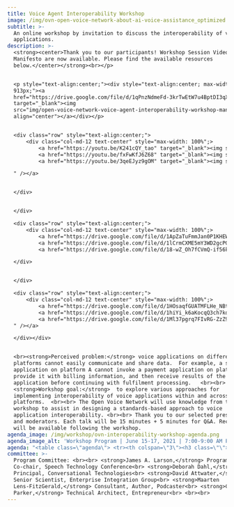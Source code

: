 ```yaml
---
title: Voice Agent Interoperability Workshop
image: /img/ovn-open-voice-network-about-ai-voice-assistance_optimized.jpg
subtitle: >-
  An online workshop by invitation to discuss the interoperability of voice
  applications.
description: >-
  <strong><center>Thank you to our participants! Workshop Session Videos and
  Manifesto are now available. Please find the available resources
  below.</center></strong><br></p> 


  <p style="text-align:center;"><div style="text-align:center; max-width:
  913px;"><a
  href="https://drive.google.com/file/d/1qPnzNdmeFd-3krTwEtW7u4BptDI3qX37/view?usp=sharing"
  target="_blank"><img
  src="img/open-voice-network-voice-agent-interoperability-workshop-manifesto.png"
  align="center"></a></div></p>


  <div class="row" style="text-align:center;">
      <div class="col-md-12 text-center" style="max-width: 100%";>
          <a href="https://youtu.be/K241cQY_tao" target="_blank"><img style="height: auto; width:300px" src="img/open-voice-network-voice-agent-interoperability-workshop-recording-day-1.png"  /></a>
          <a href="https://youtu.be/fxFwKfJ6Z68" target="_blank"><img style="height: auto; width:300px" src="/img/open-voice-network-voice-agent-interoperability-workshop-recording-day-2.png"  /></a>
          <a href="https://youtu.be/3qeEJyz9gOM" target="_blank"><img style="height: auto; width:300px" src="/img/open-voice-network-voice-agent-interoperability-workshop-recording-day-3.png

  " /></a>


  </div>


  </div>

  <div class="row" style="text-align:center;">
      <div class="col-md-12 text-center" style="max-width: 100%";>
          <a href="https://drive.google.com/file/d/1ApZaTuFmmJan0P1KHEWzJEFAjVLINc3S/view?usp=sharing" target="_blank"><img style="height: auto; width:300px" src="img/open-voice-network-voice-agent-interoperability-workshop-notes-day-1.png"  /></a>
          <a href="https://drive.google.com/file/d/1lCrmCXME5mY3WD2gcPG40yZCc2bRmzHK/view?usp=sharing" target="_blank"><img style="height: auto; width:300px" src="/img/open-voice-network-voice-agent-interoperability-workshop-notes-day-2.png"  /></a>
          <a href="https://drive.google.com/file/d/18-wZ_Oh7fCVmQ-if56kOJGlhGT_UnZSu/view?usp=sharing" target="_blank"><img style="height: auto; width:300px" src="/img/open-voice-network-voice-agent-interoperability-workshop-notes-day-3.png" /></a>

  </div>


  </div>

  <div class="row" style="text-align:center;">
      <div class="col-md-12 text-center" style="max-width: 100%";>
          <a href="https://drive.google.com/file/d/1HOsaqfGUATMFLHe_NBts-wrT8QKL5wUR/view?usp=sharing" target="_blank"><img style="height: auto; width:300px" src="img/open-voice-network-voice-agent-interoperability-workshop-summary-and-recommendations.png"  /></a>
          <a href="https://drive.google.com/file/d/1hiYi_k6aKocqQ3ch7kdUu5edQgde4M0D/view?usp=sharing" target="_blank"><img style="height: auto; width:300px" src="/img/open-voice-network-voice-agent-interoperability-workshop-presentation-slides-day-2.png"  /></a>
          <a href="https://drive.google.com/file/d/1Ml37pgrq7FIvRG-ZzZ9GNurANW8WNWxW/view?usp=sharing" target="_blank"><img style="height: auto; width:300px" src="/img/open-voice-network-voice-agent-interoperability-workshop-presentation-slides-day-3.png
  " /></a>

  </div></div>


  <br><strong>Perceived problem:</strong> voice applications on different
  platforms cannot easily communicate and share data.  For example, a shopping
  application on platform A cannot invoke a payment application on platform B,
  provide it with billing information, and then receive results of the payment
  application before continuing with fulfilment processing.   <br><br>
  <strong>Workshop goal:</strong>  to explore various approaches for
  implementing interoperability of voice applications within and across
  platforms.  <br><br> The Open Voice Network will use knowledge from this
  workshop to assist in designing a standards-based approach to voice
  application interoperability. <br><br> Thank you to our selected presenters
  and moderators. Each talk will be 15 minutes + 5 minutes for Q&A. Recordings
  will be available following the workshop.
agenda_image: /img/workshop/ovn-interoperability-workshop-agenda.png
agenda_image_alt: 'Workshop Program | June 15-17, 2021 | 7:00-9:00 AM PST'
agenda: "<table class=\"agenda\"> <tr><th colspan=\"3\"><h3 class=\"\">JUNE 15 | THEME: UNDERSTAND THE PROBLEM | Host: James A. Larson, Speech Technology Conference, US</h3></th><tr> <tr><td width=\"101\">7:00 PST</td><td>Welcome and workshop challenge</td><td>Jon Stine, Open Voice Network, USA</td><tr> <tr><td>7:10 PST</td><td>Conversational interoperability: the need and approaches</td><td>Shyamala Prayaga, Ford Motor Company, USA and James A Larson, SpeechTEK Conference, USA</td><tr> <tr><td>7:35 PST</td><td>The future of interoperable conversational agents -- and why this is so important</td><td>Ian Utile, CEO, Attn.live; Susan Bearden, Director of Digital Programs at InnovateEDU; Bradley Metrock, CEO, Score Publishing; Moderated by Jon Stine, Open Voice Network</td><tr> <tr><td>8:00 PST</td><td>Breakout rooms (40 min) <span style=\"color: #1056fb\">\\\\[\\\\*\\\\*What are the opportunities?\\\\*\\\\*](https://drive.google.com/file/d/1m4zPzA18dAkis9G2kbf--6YgBuli7Oc6/view?usp=sharing)</span></td><td>Breakout Room 1 Moderator: Shyamala Prayaga, Ford Motor Company, USA<br>Breakout Room 2 Moderator: Chris Parker, ebullient.com, The Netherlands<br>Breakout Room 3 Moderator: David Attwater, Talkmap Inc., UK</td><tr> <tr><td>8:40 PST</td><td>Breakout reports & peaking points for The Voice Agent Interoperability Manifesto</td><td>Maarten Lens-FitzGerald, Project Zilver, The Netherlands</td><tr> <tr><td>9:00 PST</td><td colspan=\"2\">Optional break out rooms for Special Interest Groups\t</td><tr> <tr><td>  </td><tr> <tr><th colspan=\"3\"><h3 class=\"\">JUNE 16 | THEME: IDENTIFY CANDIDATE SOLUTIONS | Host: Shyamala Prayaga, Ford Motor Company, US</h3></th><tr> <tr><td>7:00 PST</td><td>Voice user interfaces for interoperable voice agents</td><td>Michael McTear, Ulster University, Northern Ireland</td><tr> <tr><td>7:20 PST</td><td>Key Issues</td><td>David Attwater, Talkmap Inc., UK</td><tr> <tr><td>7:40 PST</td><td>ISO compatible standard for voice agents</td><td>Tobias Martens, Whoelse.ai, Germany</td><tr> <tr><td>8:00 PST</td><td>Breakout rooms (40 min) <span style=\"color: #1056fb\">\\\\[\\\\*\\\\*What are the technical and standards challenges?\\\\*\\\\*](https://drive.google.com/file/d/17UCF_VO2ckDvkMryoJ3UnoZDsv88R4-e/view?usp=sharing)</span></td><td>Breakout Room 1 Moderator: Michael McTear, Ulster University, Northern Ireland; Scribe: Emily Banzhaf<br>Breakout Room 2 Moderator: John Trammell, Target, USA; Scribe: Oita Coleman<br>Breakout Room 3 Moderator: James A. Larson, Speech Technologies Conference, USA; Scribe: Jon Stine</td><tr> <tr><td>8:40 PST</td><td>Breakout reports and update wording of voice agent manifesto</td><td>Maarten Lens-FitzGerald, Project Zilver, The Netherlands</td><tr> <tr><td>9:00 PST</td><td colspan=\"2\">Optional breakout rooms for special interest groups\t</td><tr> <tr><td>  </td><tr> <tr><th colspan=\"3\"><h3 class=\"\">JUNE 17 | THEME: MOVE FORWARD | Host: David Attwater of Talkmap Inc.</h3></th><tr> <tr><td>7:00 PST</td><td>What we can learn from Amazon Vii</td><td>Michael McTear, Ulster University, Northern Ireland</td><tr> <tr><td>7:20 PST</td><td>Magenta: our journey, and the future of voice assistance</td><td>Bernhard Hochstätter, Deutsche Telekom, Germany</td><tr> <tr><td>7:40 PST</td><td>Areas of IPA standardization</td><td>Dirk Schnelle-Walka, Modality.ai, Germany</td><tr> <tr><td>8:00 PST</td><td>The danger of digital whispers: understanding the dimensions of trust in interoperable voice agents</td><td>Leigh Clark, Swansea University, UK</td><tr> <tr><td>8:20 PST</td><td>Interactive Conversational agents at the BBC</td><td>Chris Dix, Head of Architecture at BBC, UK</td><tr> <tr><td>8:40 PST</td><td>Accept manifesto, next steps, and review of workshop challenge</td><td>Jon Stine, Open Voice Network, USA</td><tr> </table><br>"
committee: >-
  Program Committee: <br><br> <strong>James A. Larson,</strong> Program
  Co-chair, Speech Technology Conference<br> <strong>Deborah Dahl,</strong>
  Principal, Conversational Technologies<br> <strong>David Attwater,</strong>
  Senior Scientist, Enterprise Integration Group<br> <strong>Maarten
  Lens-FitzGerald,</strong> Consultant, Author, Podcaster<br> <strong>Chris
  Parker,</strong> Technical Architect, Entrepreneur<br> <br><br>
---
```


